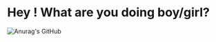 # Hey ! What are you doing boy/girl?

![Anurag's GitHub](https://github-readme-stats.vercel.app/api?username=tikrack&show_icons=true&theme=tokyonight)
